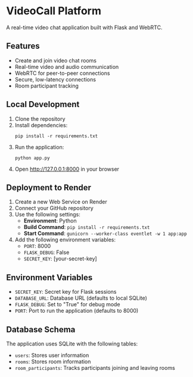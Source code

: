 # VideoCall Platform

A real-time video chat application built with Flask and WebRTC.

## Features

- Create and join video chat rooms
- Real-time video and audio communication
- WebRTC for peer-to-peer connections
- Secure, low-latency connections
- Room participant tracking

## Local Development

1. Clone the repository
2. Install dependencies:
   ```
   pip install -r requirements.txt
   ```
3. Run the application:
   ```
   python app.py
   ```
4. Open http://127.0.0.1:8000 in your browser

## Deployment to Render

1. Create a new Web Service on Render
2. Connect your GitHub repository
3. Use the following settings:
   - **Environment**: Python
   - **Build Command**: `pip install -r requirements.txt`
   - **Start Command**: `gunicorn --worker-class eventlet -w 1 app:app`
4. Add the following environment variables:
   - `PORT`: 8000
   - `FLASK_DEBUG`: False
   - `SECRET_KEY`: [your-secret-key]

## Environment Variables

- `SECRET_KEY`: Secret key for Flask sessions
- `DATABASE_URL`: Database URL (defaults to local SQLite)
- `FLASK_DEBUG`: Set to "True" for debug mode
- `PORT`: Port to run the application (defaults to 8000)

## Database Schema

The application uses SQLite with the following tables:
- `users`: Stores user information
- `rooms`: Stores room information
- `room_participants`: Tracks participants joining and leaving rooms 